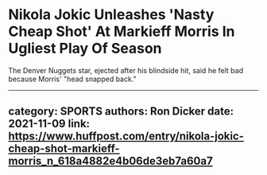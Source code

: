 # Nikola Jokic Unleashes 'Nasty Cheap Shot' At Markieff Morris In Ugliest Play Of Season

The Denver Nuggets star, ejected after his blindside hit, said he felt bad because Morris' "head snapped back."

---
category: SPORTS
authors: Ron Dicker
date: 2021-11-09
link: https://www.huffpost.com/entry/nikola-jokic-cheap-shot-markieff-morris_n_618a4882e4b06de3eb7a60a7
---
